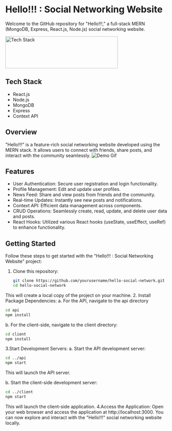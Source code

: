 # Hello!!! : Social Networking Website

Welcome to the GitHub repository for "Hello!!!," a full-stack MERN (MongoDB, Express, React.js, Node.js) social networking website.

<img src="https://upload.wikimedia.org/wikipedia/commons/9/94/MERN-logo.png" alt="Tech Stack" width="350" height="100">

## Tech Stack
- React.js
- Node.js
- MongoDB
- Express
- Context API

## Overview

"Hello!!!" is a feature-rich social networking website developed using the MERN stack. It allows users to connect with friends, share posts, and interact with the community seamlessly.
![Demo Gif](https://github.com/nitin-0111/Hello_social_media/assets/90493484/0a252c44-0361-486a-96f9-7a50dd653b05)



## Features

- User Authentication: Secure user registration and login functionality.
- Profile Management: Edit and update user profiles.
- News Feed: Share and view posts from friends and the community.
- Real-time Updates: Instantly see new posts and notifications.
- Context API: Efficient data management across components.
- CRUD Operations: Seamlessly create, read, update, and delete user data and posts.
- React Hooks: Utilized various React hooks (useState, useEffect, useRef) to enhance functionality.

## Getting Started

Follow these steps to get started with the "Hello!!! : Social Networking Website" project:

1. Clone this repository:

   ```bash
   git clone https://github.com/yourusername/hello-social-network.git
   cd hello-social-network

  This will create a local copy of the project on your machine.
2. Install Package Dependencies:
a. For the API, navigate to the api directory
 ```bash
cd api
npm install
```

b. For the client-side, navigate to the client directory:
```bash
cd client
npm install
   ```
3.Start Development Servers:
a. Start the API development server:
``` bash
cd ../api
npm start
```
This will launch the API server.

b. Start the client-side development server:
``` bash
cd ../client
npm start
```
This will launch the client-side application.
4.Access the Application:
Open your web browser and access the application at http://localhost:3000. You can now explore and interact with the "Hello!!!" social networking website locally.
